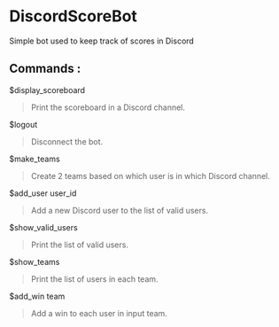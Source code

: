 # DiscordScoreBot
Simple bot used to keep track of scores in Discord

## Commands :
$display_scoreboard
> Print the scoreboard in a Discord channel.

$logout
> Disconnect the bot.

$make_teams
> Create 2 teams based on which user is in which Discord channel.

$add_user user_id
> Add a new Discord user to the list of valid users.

$show_valid_users
> Print the list of valid users.

$show_teams
> Print the list of users in each team.

$add_win team
> Add a win to each user in input team.
